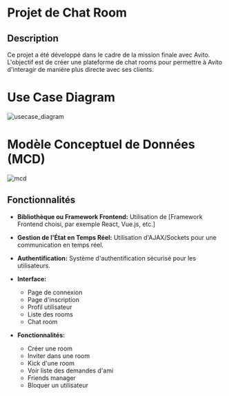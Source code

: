 # Projet de Chat Room

## Description
Ce projet a été développé dans le cadre de la mission finale avec Avito. L'objectif est de créer une plateforme de chat rooms pour permettre à Avito d'interagir de manière plus directe avec ses clients.

# Use Case Diagram

![usecase_diagram](https://github.com/Youcode-Classe-E-2023-2024/Maryam_Jammar_Chat/assets/132862036/8ecc25db-e119-4637-b54a-d82796da700f)

# Modèle Conceptuel de Données (MCD)
![mcd](https://github.com/Youcode-Classe-E-2023-2024/Maryam_Jammar_Chat/assets/132862036/e9febb6d-ab3e-4b32-bd60-76e504b7cbf7)


## Fonctionnalités
- **Bibliothèque ou Framework Frontend:** Utilisation de [Framework Frontend choisi, par exemple React, Vue.js, etc.]
- **Gestion de l'État en Temps Réel:** Utilisation d'AJAX/Sockets pour une communication en temps réel.
- **Authentification:** Système d'authentification sécurisé pour les utilisateurs.
- **Interface:**
  - Page de connexion
  - Page d'inscription
  - Profil utilisateur
  - Liste des rooms
  - Chat room

- **Fonctionnalités:**
  - Créer une room
  - Inviter dans une room
  - Kick d'une room
  - Voir liste des demandes d'ami
  - Friends manager
  - Bloquer un utilisateur

